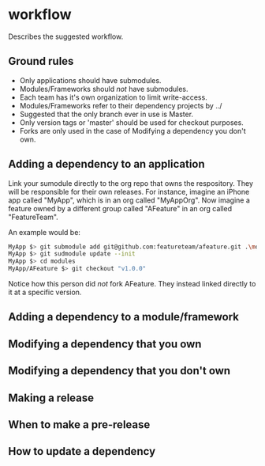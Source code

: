 # workflow
Describes the suggested workflow.

## Ground rules

- Only applications should have submodules.
- Modules/Frameworks should *not* have submodules.
- Each team has it's own organization to limit write-access.
- Modules/Frameworks refer to their dependency projects by ../
- Suggested that the only branch ever in use is Master.
- Only version tags or 'master' should be used for checkout purposes.
- Forks are only used in the case of Modifying a dependency you don't own.

## Adding a dependency to an application

Link your sumodule directly to the org repo that owns the respository.  They will be responsible for their own releases.  For instance, imagine an iPhone app called "MyApp", which is in an org called "MyAppOrg".  Now imagine a feature owned by a different group called "AFeature" in an org called "FeatureTeam".

An example would be:

```bash
MyApp $> git submodule add git@github.com:featureteam/afeature.git .\modules
MyApp $> git sudmodule update --init
MyApp $> cd modules
MyApp/AFeature $> git checkout "v1.0.0"
```

Notice how this person did *not* fork AFeature.  They instead linked directly to it at a specific version.

## Adding a dependency to a module/framework

## Modifying a dependency that you own

## Modifying a dependency that you don't own

## Making a release

## When to make a pre-release

## How to update a dependency
